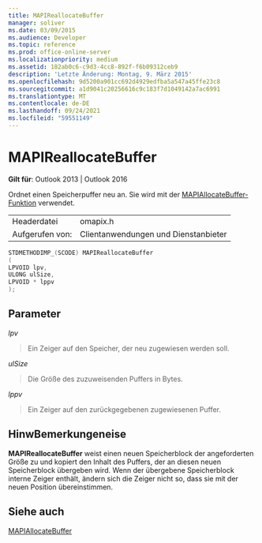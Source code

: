 ```yaml
---
title: MAPIReallocateBuffer
manager: soliver
ms.date: 03/09/2015
ms.audience: Developer
ms.topic: reference
ms.prod: office-online-server
ms.localizationpriority: medium
ms.assetid: 182ab0c6-c9d3-4cc8-892f-f6b09312ceb9
description: 'Letzte Änderung: Montag, 9. März 2015'
ms.openlocfilehash: 9d5200a901cc692d4929edfba5a547a45ffe23c8
ms.sourcegitcommit: a1d9041c20256616c9c183f7d1049142a7ac6991
ms.translationtype: MT
ms.contentlocale: de-DE
ms.lasthandoff: 09/24/2021
ms.locfileid: "59551149"
---
```

# <a name="mapireallocatebuffer"></a>MAPIReallocateBuffer

  
  
**Gilt für**: Outlook 2013 | Outlook 2016 
  
Ordnet einen Speicherpuffer neu an. Sie wird mit der [MAPIAllocateBuffer-Funktion](mapiallocatebuffer.md) verwendet. 
  
|||
|:-----|:-----|
|Headerdatei  <br/> |omapix.h  <br/> |
|Aufgerufen von:  <br/> |Clientanwendungen und Dienstanbieter  <br/> |
   
```cpp
STDMETHODIMP_(SCODE) MAPIReallocateBuffer
(
LPVOID lpv, 
ULONG ulSize, 
LPVOID * lppv
);
```

## <a name="parameters"></a>Parameter

 _lpv_
  
> Ein Zeiger auf den Speicher, der neu zugewiesen werden soll.
    
 _ulSize_
  
> Die Größe des zuzuweisenden Puffers in Bytes.
    
 _lppv_
  
> Ein Zeiger auf den zurückgegebenen zugewiesenen Puffer.
    
## <a name="remarks"></a>HinwBemerkungeneise

 **MAPIReallocateBuffer** weist einen neuen Speicherblock der angeforderten Größe zu und kopiert den Inhalt des Puffers, der an diesen neuen Speicherblock übergeben wird. Wenn der übergebene Speicherblock interne Zeiger enthält, ändern sich die Zeiger nicht so, dass sie mit der neuen Position übereinstimmen. 
  
## <a name="see-also"></a>Siehe auch



[MAPIAllocateBuffer](mapiallocatebuffer.md)


